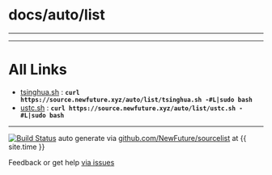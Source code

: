 
# docs/auto/list
---



---

# All Links

* [tsinghua.sh](tsinghua.sh) : **`curl https://source.newfuture.xyz/auto/list/tsinghua.sh -#L|sudo bash`** 
* [ustc.sh](ustc.sh) : **`curl https://source.newfuture.xyz/auto/list/ustc.sh -#L|sudo bash`** 

---

[![Build Status](https://travis-ci.org/NewFuture/sourcelist.svg?branch=master)](https://travis-ci.org/NewFuture/sourcelist)
auto generate via [github.com/NewFuture/sourcelist](https://github.com/NewFuture/sourcelist) at {{ site.time }}

Feedback or get help [via issues](https://github.com/NewFuture/sourcelist/issues)
